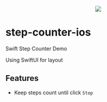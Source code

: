 <p align="center">
<a href="https://travis-ci.org/keyfun/step-counter-ios"><img src="https://travis-ci.org/keyfun/step-counter-ios.svg?branch=master"></a>
</p>

# step-counter-ios
Swift Step Counter Demo

Using SwiftUI for layout

## Features
- Keep steps count until click `Stop`
